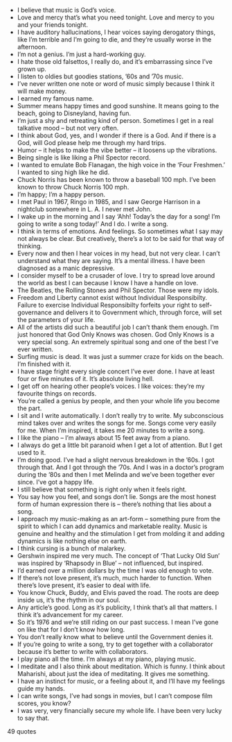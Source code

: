  - I believe that music is God’s voice.
 - Love and mercy that’s what you need tonight. Love and mercy to you and your friends tonight.
 - I have auditory hallucinations, I hear voices saying derogatory things, like I’m terrible and I’m going to die, and they’re usually worse in the afternoon.
 - I’m not a genius. I’m just a hard-working guy.
 - I hate those old falsettos, I really do, and it’s embarrassing since I’ve grown up.
 - I listen to oldies but goodies stations, ’60s and ’70s music.
 - I’ve never written one note or word of music simply because I think it will make money.
 - I earned my famous name.
 - Summer means happy times and good sunshine. It means going to the beach, going to Disneyland, having fun.
 - I’m just a shy and retreating kind of person. Sometimes I get in a real talkative mood – but not very often.
 - I think about God, yes, and I wonder if there is a God. And if there is a God, will God please help me through my hard trips.
 - Humor – it helps to make the vibe better – it loosens up the vibrations.
 - Being single is like liking a Phil Spector record.
 - I wanted to emulate Bob Flanagan, the high voice in the ‘Four Freshmen.’ I wanted to sing high like he did.
 - Chuck Norris has been known to throw a baseball 100 mph. I’ve been known to throw Chuck Norris 100 mph.
 - I’m happy; I’m a happy person.
 - I met Paul in 1967, Ringo in 1985, and I saw George Harrison in a nightclub somewhere in L. A. I never met John.
 - I wake up in the morning and I say ‘Ahh! Today’s the day for a song! I’m going to write a song today!’ And I do. I write a song.
 - I think in terms of emotions. And feelings. So sometimes what I say may not always be clear. But creatively, there’s a lot to be said for that way of thinking.
 - Every now and then I hear voices in my head, but not very clear. I can’t understand what they are saying. It’s a mental illness. I have been diagnosed as a manic depressive.
 - I consider myself to be a crusader of love. I try to spread love around the world as best I can because I know I have a handle on love.
 - The Beatles, the Rolling Stones and Phil Spector. Those were my idols.
 - Freedom and Liberty cannot exist without Individual Responsibilty. Failure to exercise Individual Responsibilty forfeits your right to self-governance and delivers it to Government which, through force, will set the parameters of your life.
 - All of the artists did such a beautiful job I can’t thank them enough. I’m just honored that God Only Knows was chosen. God Only Knows is a very special song. An extremely spiritual song and one of the best I’ve ever written.
 - Surfing music is dead. It was just a summer craze for kids on the beach. I’m finished with it.
 - I have stage fright every single concert I’ve ever done. I have at least four or five minutes of it. It’s absolute living hell.
 - I get off on hearing other people’s voices. I like voices: they’re my favourite things on records.
 - You’re called a genius by people, and then your whole life you become the part.
 - I sit and I write automatically. I don’t really try to write. My subconscious mind takes over and writes the songs for me. Songs come very easily for me. When I’m inspired, it takes me 20 minutes to write a song.
 - I like the piano – I’m always about 15 feet away from a piano.
 - I always do get a little bit paranoid when I get a lot of attention. But I get used to it.
 - I’m doing good. I’ve had a slight nervous breakdown in the ’60s. I got through that. And I got through the ’70s. And I was in a doctor’s program during the ’80s and then I met Melinda and we’ve been together ever since. I’ve got a happy life.
 - I still believe that something is right only when it feels right.
 - You say how you feel, and songs don’t lie. Songs are the most honest form of human expression there is – there’s nothing that lies about a song.
 - I approach my music-making as an art-form – something pure from the spirit to which I can add dynamics and marketable reality. Music is genuine and healthy and the stimulation I get from molding it and adding dynamics is like nothing else on earth.
 - I think cursing is a bunch of malarkey.
 - Gershwin inspired me very much. The concept of ‘That Lucky Old Sun’ was inspired by ‘Rhapsody in Blue’ – not influenced, but inspired.
 - I’d earned over a million dollars by the time I was old enough to vote.
 - If there’s not love present, it’s much, much harder to function. When there’s love present, it’s easier to deal with life.
 - You know Chuck, Buddy, and Elvis paved the road. The roots are deep inside us, it’s the rhythm in our soul.
 - Any article’s good. Long as it’s publicity, I think that’s all that matters. I think it’s advancement for my career.
 - So it’s 1976 and we’re still riding on our past success. I mean I’ve gone on like that for I don’t know how long.
 - You don’t really know what to believe until the Government denies it.
 - If you’re going to write a song, try to get together with a collaborator because it’s better to write with collaborators.
 - I play piano all the time. I’m always at my piano, playing music.
 - I meditate and I also think about meditation. Which is funny. I think about Maharishi, about just the idea of meditating. It gives me something.
 - I have an instinct for music, or a feeling about it, and I’ll have my feelings guide my hands.
 - I can write songs, I’ve had songs in movies, but I can’t compose film scores, you know?
 - I was very, very financially secure my whole life. I have been very lucky to say that.

49 quotes